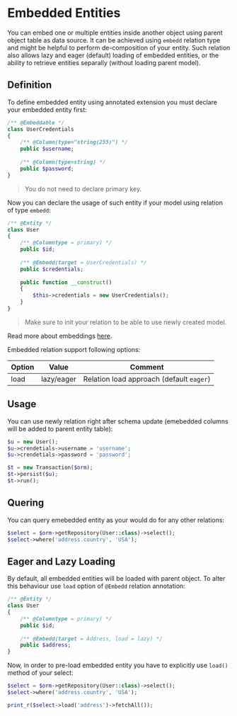 # Embedded Entities
You can embed one or multiple entities inside another object using parent object table as data source. It can be achieved using
`embedd` relation type and might be helpful to perform de-composition of your entity. Such relation also allows lazy and eager (default)
loading of embedded entities, or the ability to retrieve entities separally (without loading parent model).

## Definition
To define embedded entity using annotated extension you must declare your embedded entity first:

```php
/** @Embeddable */
class UserCredentials 
{
    /** @Column(type="string(255)") */
    public $username;
    
    /** @Column(type=string) */
    public $password;
}
```

> You do not need to declare primary key.

Now you can declare the usage of such entity if your model using relation of type `embedd`:

```php
/** @Entity */
class User 
{
    /** @Columntype = primary) */
    public $id;
    
    /** @Embedd(target = UserCredentials) */
    public $credentials;
    
    public function __construct()
    {
        $this->credentials = new UserCredentials();
    }
}
```

> Make sure to init your relation to be able to use newly created model.

Read more about embeddings [here](/annotated/embeddings.md).

Embedded relation support following options:

Option      | Value  | Comment
---         | ---    | ----
load        | lazy/eager | Relation load approach (default `eager`)

## Usage
You can use newly relation right after schema update (emebedded columns will be added to parent entity table):

```php
$u = new User();
$u->crendetials->username = 'username';
$u->crendetials->password = 'password';

$t = new Transaction($orm);
$t->persist($u);
$t->run();
```


## Quering
You can query emebedded entity as your would do for any other relations:

```php
$select = $orm->getRepository(User::class)->select();
$select->where('address.country', 'USA');
```

## Eager and Lazy Loading
By default, all embedded entities will be loaded with parent object. To alter this behaviour use `load` option of `@Embedd` relation annotation:

```php
/** @Entity */
class User 
{
    /** @Columntype = primary) */
    public $id;
    
    /** @Embedd(target = Address, load = lazy) */
    public $address;
}
```

Now, in order to pre-load embedded entity you have to explicitly use `load()` method of your select:

```php
$select = $orm->getRepository(User::class)->select();
$select->where('address.country', 'USA');

print_r($select->load('address')->fetchAll());
```
